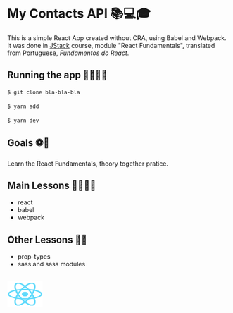 # My Contacts API 📚💻🎓
This is a simple React App created without CRA, using Babel and Webpack. It was done in [JStack](https://jstack.com.br/]) course, module "React Fundamentals", translated from Portuguese, *Fundamentos do React*.

## Running the app 🏃🏼‍♂🔥
```
$ git clone bla-bla-bla

$ yarn add

$ yarn dev
```

## Goals ⚽🥅
Learn the React Fundamentals, theory together pratice.

## Main Lessons 📑👩🏿‍🎓
- react
- babel
- webpack

## Other Lessons 🔖😲
- prop-types
- sass and sass modules

##

<img align="center" alt="React" title="React" height="60" width="80" src="https://raw.githubusercontent.com/devicons/devicon/master/icons/react/react-original.svg">
